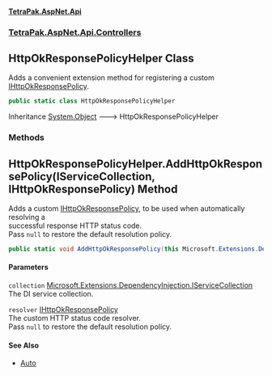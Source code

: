 #### [TetraPak.AspNet.Api](index.md 'index')
### [TetraPak.AspNet.Api.Controllers](TetraPak_AspNet_Api_Controllers.md 'TetraPak.AspNet.Api.Controllers')
## HttpOkResponsePolicyHelper Class
Adds a convenient extension method for registering a custom [IHttpOkResponsePolicy](TetraPak_AspNet_Api_Controllers_IHttpOkResponsePolicy.md 'TetraPak.AspNet.Api.Controllers.IHttpOkResponsePolicy').  
```csharp
public static class HttpOkResponsePolicyHelper
```

Inheritance [System.Object](https://docs.microsoft.com/en-us/dotnet/api/System.Object 'System.Object') &#129106; HttpOkResponsePolicyHelper  
### Methods
<a name='TetraPak_AspNet_Api_Controllers_HttpOkResponsePolicyHelper_AddHttpOkResponsePolicy(Microsoft_Extensions_DependencyInjection_IServiceCollection_TetraPak_AspNet_Api_Controllers_IHttpOkResponsePolicy)'></a>
## HttpOkResponsePolicyHelper.AddHttpOkResponsePolicy(IServiceCollection, IHttpOkResponsePolicy) Method
Adds a custom [IHttpOkResponsePolicy](TetraPak_AspNet_Api_Controllers_IHttpOkResponsePolicy.md 'TetraPak.AspNet.Api.Controllers.IHttpOkResponsePolicy'), to be used when automatically resolving a  
successful response HTTP status code.  
Pass `null` to restore the default resolution policy.   
```csharp
public static void AddHttpOkResponsePolicy(this Microsoft.Extensions.DependencyInjection.IServiceCollection collection, TetraPak.AspNet.Api.Controllers.IHttpOkResponsePolicy resolver);
```
#### Parameters
<a name='TetraPak_AspNet_Api_Controllers_HttpOkResponsePolicyHelper_AddHttpOkResponsePolicy(Microsoft_Extensions_DependencyInjection_IServiceCollection_TetraPak_AspNet_Api_Controllers_IHttpOkResponsePolicy)_collection'></a>
`collection` [Microsoft.Extensions.DependencyInjection.IServiceCollection](https://docs.microsoft.com/en-us/dotnet/api/Microsoft.Extensions.DependencyInjection.IServiceCollection 'Microsoft.Extensions.DependencyInjection.IServiceCollection')  
The DI service collection.  
  
<a name='TetraPak_AspNet_Api_Controllers_HttpOkResponsePolicyHelper_AddHttpOkResponsePolicy(Microsoft_Extensions_DependencyInjection_IServiceCollection_TetraPak_AspNet_Api_Controllers_IHttpOkResponsePolicy)_resolver'></a>
`resolver` [IHttpOkResponsePolicy](TetraPak_AspNet_Api_Controllers_IHttpOkResponsePolicy.md 'TetraPak.AspNet.Api.Controllers.IHttpOkResponsePolicy')  
The custom HTTP status code resolver.  
Pass `null` to restore the default resolution policy.  
  
#### See Also
- [Auto](TetraPak_AspNet_Api_Controllers_HttpOkStatusCode.md#TetraPak_AspNet_Api_Controllers_HttpOkStatusCode_Auto 'TetraPak.AspNet.Api.Controllers.HttpOkStatusCode.Auto')
  
